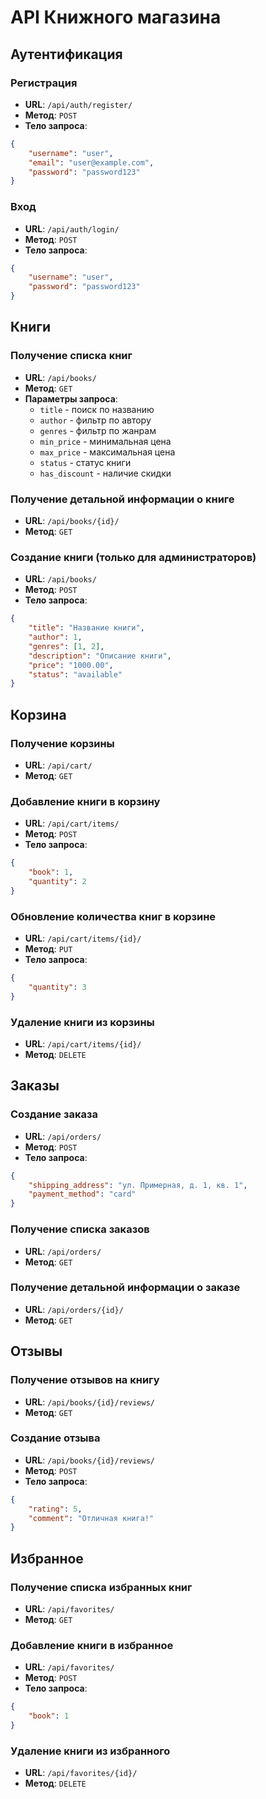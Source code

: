 # API Книжного магазина

## Аутентификация

### Регистрация
- **URL**: `/api/auth/register/`
- **Метод**: `POST`
- **Тело запроса**:
```json
{
    "username": "user",
    "email": "user@example.com",
    "password": "password123"
}
```

### Вход
- **URL**: `/api/auth/login/`
- **Метод**: `POST`
- **Тело запроса**:
```json
{
    "username": "user",
    "password": "password123"
}
```

## Книги

### Получение списка книг
- **URL**: `/api/books/`
- **Метод**: `GET`
- **Параметры запроса**:
  - `title` - поиск по названию
  - `author` - фильтр по автору
  - `genres` - фильтр по жанрам
  - `min_price` - минимальная цена
  - `max_price` - максимальная цена
  - `status` - статус книги
  - `has_discount` - наличие скидки

### Получение детальной информации о книге
- **URL**: `/api/books/{id}/`
- **Метод**: `GET`

### Создание книги (только для администраторов)
- **URL**: `/api/books/`
- **Метод**: `POST`
- **Тело запроса**:
```json
{
    "title": "Название книги",
    "author": 1,
    "genres": [1, 2],
    "description": "Описание книги",
    "price": "1000.00",
    "status": "available"
}
```

## Корзина

### Получение корзины
- **URL**: `/api/cart/`
- **Метод**: `GET`

### Добавление книги в корзину
- **URL**: `/api/cart/items/`
- **Метод**: `POST`
- **Тело запроса**:
```json
{
    "book": 1,
    "quantity": 2
}
```

### Обновление количества книг в корзине
- **URL**: `/api/cart/items/{id}/`
- **Метод**: `PUT`
- **Тело запроса**:
```json
{
    "quantity": 3
}
```

### Удаление книги из корзины
- **URL**: `/api/cart/items/{id}/`
- **Метод**: `DELETE`

## Заказы

### Создание заказа
- **URL**: `/api/orders/`
- **Метод**: `POST`
- **Тело запроса**:
```json
{
    "shipping_address": "ул. Примерная, д. 1, кв. 1",
    "payment_method": "card"
}
```

### Получение списка заказов
- **URL**: `/api/orders/`
- **Метод**: `GET`

### Получение детальной информации о заказе
- **URL**: `/api/orders/{id}/`
- **Метод**: `GET`

## Отзывы

### Получение отзывов на книгу
- **URL**: `/api/books/{id}/reviews/`
- **Метод**: `GET`

### Создание отзыва
- **URL**: `/api/books/{id}/reviews/`
- **Метод**: `POST`
- **Тело запроса**:
```json
{
    "rating": 5,
    "comment": "Отличная книга!"
}
```

## Избранное

### Получение списка избранных книг
- **URL**: `/api/favorites/`
- **Метод**: `GET`

### Добавление книги в избранное
- **URL**: `/api/favorites/`
- **Метод**: `POST`
- **Тело запроса**:
```json
{
    "book": 1
}
```

### Удаление книги из избранного
- **URL**: `/api/favorites/{id}/`
- **Метод**: `DELETE` 